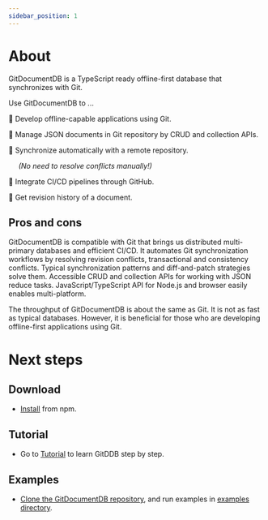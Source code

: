 ```yaml
---
sidebar_position: 1
---
```


# About

GitDocumentDB is a TypeScript ready offline-first database that synchronizes with Git.

Use GitDocumentDB to ...

:nut_and_bolt: Develop offline-capable applications using Git.

:green_book: Manage JSON documents in Git repository by CRUD and collection APIs. 

:rocket: Synchronize automatically with a remote repository.

&nbsp;&nbsp;&nbsp;&nbsp;&nbsp;*(No need to resolve conflicts manually!)*

:arrows_counterclockwise: Integrate CI/CD pipelines through GitHub.

:dromedary_camel: Get revision history of a document.

## Pros and cons
GitDocumentDB is compatible with Git that brings us distributed multi-primary databases and efficient CI/CD.
It automates Git synchronization workflows by resolving revision conflicts, transactional and consistency conflicts. Typical synchronization patterns and diff-and-patch strategies solve them. Accessible CRUD and collection APIs for working with JSON reduce tasks. JavaScript/TypeScript API for Node.js and browser easily enables multi-platform.

The throughput of GitDocumentDB is about the same as Git. It is not as fast as typical databases. However, it is beneficial for those who are developing offline-first applications using Git.

# Next steps

## Download
- [Install](/docs/tutorial/install) from npm.

## Tutorial
- Go to [Tutorial](/docs/tutorial/install) to learn GitDDB step by step.

## Examples
- [Clone the GitDocumentDB repository](https://github.com/sosuisen/git-documentdb), and run examples in [examples directory](https://github.com/sosuisen/git-documentdb/tree/main/examples).
